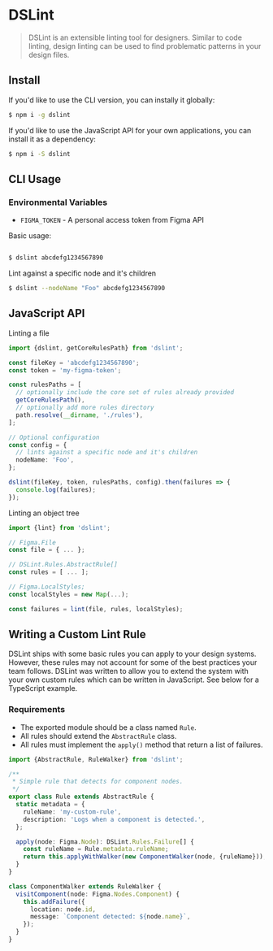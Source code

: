 # DSLint

> DSLint is an extensible linting tool for designers. Similar to code linting, design linting can be used to find problematic patterns in your design files.

## Install

If you'd like to use the CLI version, you can instally it globally:

```bash
$ npm i -g dslint
```

If you'd like to use the JavaScript API for your own applications, you can install it as a dependency:

```bash
$ npm i -S dslint
```

## CLI Usage

### Environmental Variables

- `FIGMA_TOKEN` - A personal access token from Figma API

Basic usage:

```bash

$ dslint abcdefg1234567890
```

Lint against a specific node and it's children

```bash
$ dslint --nodeName "Foo" abcdefg1234567890
```

## JavaScript API

Linting a file

```ts
import {dslint, getCoreRulesPath} from 'dslint';

const fileKey = 'abcdefg1234567890';
const token = 'my-figma-token';

const rulesPaths = [
  // optionally include the core set of rules already provided
  getCoreRulesPath(),
  // optionally add more rules directory
  path.resolve(__dirname, './rules'),
];

// Optional configuration
const config = {
  // lints against a specific node and it's children
  nodeName: 'Foo',
};

dslint(fileKey, token, rulesPaths, config).then(failures => {
  console.log(failures);
});
```

Linting an object tree

```ts
import {lint} from 'dslint';

// Figma.File
const file = { ... };

// DSLint.Rules.AbstractRule[]
const rules = [ ... ];

// Figma.LocalStyles;
const localStyles = new Map(...);

const failures = lint(file, rules, localStyles);
```

## Writing a Custom Lint Rule

DSLint ships with some basic rules you can apply to your design systems. However, these rules may not account for some of the best practices your team follows. DSLint was written to allow you to extend the system with your own custom rules which can be written in JavaScript. See below for a TypeScript example.

### Requirements

- The exported module should be a class named `Rule`.
- All rules should extend the `AbstractRule` class.
- All rules must implement the `apply()` method that return a list of failures.

```ts
import {AbstractRule, RuleWalker} from 'dslint';

/**
 * Simple rule that detects for component nodes.
 */
export class Rule extends AbstractRule {
  static metadata = {
    ruleName: 'my-custom-rule',
    description: 'Logs when a component is detected.',
  };

  apply(node: Figma.Node): DSLint.Rules.Failure[] {
    const ruleName = Rule.metadata.ruleName;
    return this.applyWithWalker(new ComponentWalker(node, {ruleName}));
  }
}

class ComponentWalker extends RuleWalker {
  visitComponent(node: Figma.Nodes.Component) {
    this.addFailure({
      location: node.id,
      message: `Component detected: ${node.name}`,
    });
  }
}
```
